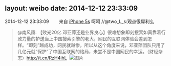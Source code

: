 layout: weibo
date: 2014-12-12 23:33:09
---
<meta name="referrer" content="no-referrer" />

2014-12-12 23:33:09  &nbsp;&nbsp;&nbsp;&nbsp;&nbsp;&nbsp; 来自 <a href="sinaweibo://customweibosource" rel="nofollow">iPhone 5s</a>
呵呵 //@two_L_s:观点很犀利么
>  @南风窗: 【败光20亿 邓亚萍还是业界良心】很难想象即刻搜索如真靠着行政力量的护送当上中国搜索引擎的老大，网民的互联网体验会差到怎样。“即刻”越成功，网民就越惨，所以从这个角度来说，邓亚萍团队只用了几亿元就“保护”了中国互联网的格局，未尝不是中国网民的幸运。（财经杂志）http://t.cn/RzH4ihL ​​​
>  ![图片](https://ww1.sinaimg.cn/large/6215876dgw1en76j9dnkdj20cs09074w.jpg)
